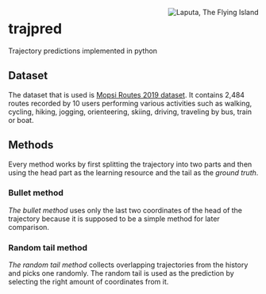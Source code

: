 <img alt="Laputa, The Flying Island"
     src="https://upload.wikimedia.org/wikipedia/commons/4/44/Laputa_-_Grandville.jpg"
     align="right"
/>

# trajpred
Trajectory predictions implemented in python

## Dataset
The dataset that is used is [Mopsi Routes 2019 dataset](http://cs.uef.fi/mopsi/routes/2019/). It contains 2,484 routes recorded by 10 users performing various activities such as walking, cycling, hiking, jogging, orienteering, skiing, driving, traveling by bus, train or boat.

## Methods
Every method works by first splitting the trajectory into two parts and then using the head part as the learning resource and the tail as the *ground truth*.

### Bullet method
*The bullet method* uses only the last two coordinates of the head of the trajectory because it is supposed to be a simple method for later comparison.

### Random tail method
*The random tail method* collects overlapping trajectories from the history and picks one randomly. The random tail is used as the prediction by selecting the right amount of coordinates from it.

